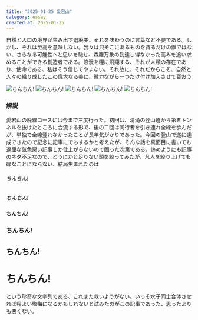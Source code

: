 ```yaml
---
title: "2025-01-25 愛宕山"
category: essay
created_at: 2025-01-25
---
```


自然と人口の境界が生み出す退廃美、それを味わうのに言葉など不要である。しかし、それは至高を意味しない。我々は只そこにあるものを貪るだけの獣ではない、さらなる可能性へと思いを馳せ、森羅万象の到達し得なかった高みを追い求めることができる創造者である。浪漫を糧に飛翔する、それが人類の存在であり、使命である、私はそう信じてやまない。それ故に、それだからこそ、自然と人々の織り成したこの偉大なる美に、微力ながら一つだけ付け加えさせて貰おう

![ちんちん!](2025-01-25-mt-atago/mt-atago-1.webp)
![ちんちん!](2025-01-25-mt-atago/mt-atago-2.webp)
![ちんちん!](2025-01-25-mt-atago/mt-atago-6.webp)
![ちんちん!](2025-01-25-mt-atago/mt-atago-7.webp)
![ちんちん!](2025-01-25-mt-atago/mt-atago-9.webp)

### 解説

愛宕山の廃線コースには今まで三度行った。初回は、清滝の登山道から第五トンネルを抜けたところに合流する形で、後の二回は同行者を引き連れ全線を歩んだが、単独で全線登れなかったことが長年気がかりであった。今回の登山で遂に達成できたので記念に記事にでもするかと考えたが、そんな話を真面目に書いても退屈な気色悪い記事しか仕上がらないので困った次第である。諦めようにも記事のネタ不足なので、どうにかと足りない頭を絞ってみたが、凡人を絞り上げても碌なことにならない、結局生まれたのは

###### ちんちん!
##### ちんちん!
#### ちんちん!
### ちんちん!
## ちんちん!
# ちんちん!

という珍奇な文字列である、これまた救いようがない。いっそ水子同士合体させれば程よい塩梅になるかもしれないと試みたのがこの記事であった、思ったよりも悪くない。